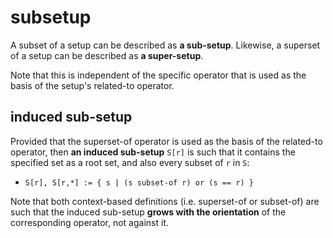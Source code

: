 
<!-- ======================================================================= -->
# subsetup

A subset of a setup can be described as **a sub-setup**.
Likewise, a superset of a setup can be described as **a super-setup**.

Note that this is independent of the specific operator that is used as the
basis of the setup's related-to operator.

<!-- ======================================================================= -->
## induced sub-setup

Provided that the superset-of operator is used as the basis of the related-to
operator, then **an induced sub-setup** `S[r]` is such that it contains the
specified set as a root set, and also every subset of `r` in `S`:

* `S[r], S[r,*] := { s | (s subset-of r) or (s == r) }`

Note that both context-based definitions (i.e. superset-of or subset-of)
are such that the induced sub-setup **grows with the orientation** of the
corresponding operator, not against it.
